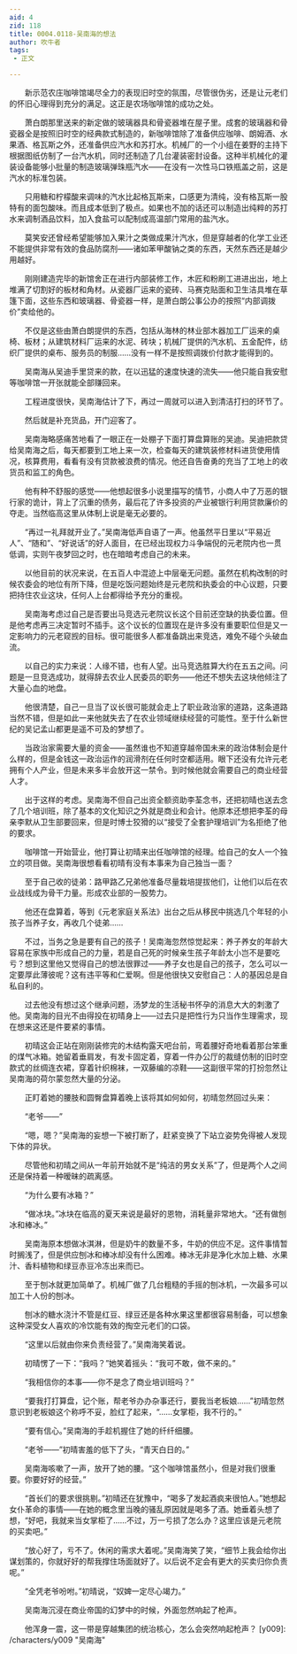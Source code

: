 ```yaml
---
aid: 4
zid: 118
title: 0004.0118-吴南海的想法
author: 吹牛者
tags: 
 - 正文

---
```




　　新示范农庄咖啡馆竭尽全力的表现旧时空的氛围，尽管很伪劣，还是让元老们的怀旧心理得到充分的满足。这正是农场咖啡馆的成功之处。

　　萧白朗那里送来的新定做的玻璃器具和骨瓷器堆在屋子里。成套的玻璃器和骨瓷器全是按照旧时空的经典款式制造的，新咖啡馆除了准备供应咖啡、朗姆酒、水果酒、格瓦斯之外，还准备供应汽水和苏打水。机械厂的一个小组在姜野的主持下根据图纸仿制了一台汽水机，同时还制造了几台灌装密封设备。这种半机械化的灌装设备能够小批量的制造玻璃弹珠瓶汽水——在没有一次性马口铁瓶盖之前，这是汽水的标准包装。

　　只用糖和柠檬酸来调味的汽水比起格瓦斯来，口感更为清纯，没有格瓦斯一股特有的面包酸味。而且成本低到了极点。如果也不加的话还可以制造出纯粹的苏打水来调制酒品饮料，加入食盐可以配制成高温部门常用的盐汽水。

　　莫笑安还曾经希望能够加入果汁之类做成果汁汽水，但是穿越者的化学工业还不能提供非常有效的食品防腐剂——诸如苯甲酸钠之类的东西，天然东西还是越少用越好。

　　刚刚建造完毕的新馆舍正在进行内部装修工作，木匠和粉刷工进进出出，地上堆满了切割好的板材和角材。从瓷器厂运来的瓷砖、马赛克贴面和卫生洁具堆在草篷下面，这些东西和玻璃器、骨瓷器一样，是萧白朗公事公办的按照“内部调拨价”卖给他的。

　　不仅是这些由萧白朗提供的东西，包括从海林的林业部木器加工厂运来的桌椅、板材；从建筑材料厂运来的水泥、砖块；机械厂提供的汽水机、五金配件，纺织厂提供的桌布、服务员的制服……没有一样不是按照调拨价付款才能得到的。

　　吴南海从吴迪手里贷来的款，在以迅猛的速度快速的流失——他只能自我安慰等咖啡馆一开张就能全部赚回来。

　　工程进度很快，吴南海估计了下，再过一周就可以进入到清洁打扫的环节了。

　　然后就是补充货品，开门迎客了。

　　吴南海略感痛苦地看了一眼正在一处棚子下面打算盘算账的吴迪。吴迪把款贷给吴南海之后，每天都要到工地上来一次，检查每天的建筑装修材料进货使用情况，核算费用，看看有没有贷款被浪费的情况。他还自告奋勇的充当了工地上的收货员和监工的角色。

　　他有种不舒服的感觉——他想起很多小说里描写的情节，小商人中了万恶的银行家的诡计，背上了沉重的债务，最后花了许多投资的产业被银行利用贷款廉价的夺走。当然临高这里从体制上说是毫无必要的。

　　“再过一礼拜就开业了。”吴南海低声自语了一声。他虽然平日里以“平易近人”、“随和”、“好说话”的好人面目，在已经出现权力斗争端倪的元老院内也一贯低调，实则午夜梦回之时，也在暗暗考虑自己的未来。

　　以他目前的状况来说，在五百人中混迹上中层毫无问题。虽然在机构改制的时候农委会的地位有所下降，但是吃饭问题始终是元老院和执委会的中心议题，只要把持住农业这块，任何人上台都得给予充分的重视。

　　吴南海考虑过自己是否要出马竞选元老院议长这个目前还空缺的执委位置。但是他考虑再三决定暂时不插手。这个议长的位置现在是许多没有重要职位但是又一定影响力的元老窥觊的目标。很可能很多人都准备跳出来竞选，难免不碰个头破血流。

　　以自己的实力来说：人缘不错，也有人望。出马竞选胜算大约在五五之间。问题是一旦竞选成功，就得辞去农业人民委员的职务——他还不想失去这块他倾注了大量心血的地盘。

　　他很清楚，自己一旦当了议长很可能就会走上了职业政治家的道路，这条道路当然不错，但是如此一来他就失去了在农业领域继续经营的可能性。至于什么新世纪的吴记孟山都更是遥不可及的梦想了。

　　当政治家需要大量的资金——虽然谁也不知道穿越帝国未来的政治体制会是什么样的，但是金钱这一政治运作的润滑剂在任何时空都适用。眼下还没有允许元老拥有个人产业，但是未来多半会放开这一禁令。到时候他就会需要自己的商业经营人才。

　　出于这样的考虑。吴南海不但自己出资全额资助李荃念书，还把初晴也送去念了几个培训班，除了基本的文化知识之外就是商业和会计。他原本还想把李荃的母亲李默从卫生部要回来，但是时博士狡猾的以“接受了全套护理培训”为名拒绝了他的要求。

　　咖啡馆一开始营业，他打算让初晴来出任咖啡馆的经理。给自己的女人一个独立的项目做。吴南海很想看看初晴有没有本事来为自己独当一面？

　　至于自己收的徒弟：路甲路乙兄弟他准备尽量栽培提拔他们，让他们以后在农业战线成为骨干力量。形成农业部的一股势力。

　　他还在盘算着，等到《元老家庭关系法》出台之后从移民中挑选几个年轻的小孩子当养子女，再收几个徒弟……

　　不过，当务之急是要有自己的孩子！吴南海忽然惊觉起来：养子养女的年龄大容易在家族中形成自己的力量，若是自己死的时候亲生孩子年龄太小岂不是要吃亏？想到这里他又觉得自己的想法很罪过——养子女也是自己的孩子，怎么可以一定要厚此薄彼呢？这有违平等和仁爱啊。但是他很快又安慰自己：人的基因总是自私自利的。

　　过去他没有想过这个继承问题，汤梦龙的生活秘书怀孕的消息大大的刺激了他。吴南海的目光不由得投在初晴身上——过去只是把性行为只当作生理需求，现在想来这还是件要紧的事情。

　　初晴这会正站在刚刚装修完的木结构露天吧台前，弯着腰好奇地看着那台笨重的煤气冰箱。她留着垂肩发，有发卡固定着，穿着一件办公厅的裁缝仿制的旧时空款式的丝绸连衣裙，穿着针织棉袜，一双藤编的凉鞋——这副很平常的打扮忽然让吴南海的荷尔蒙忽然大量的分泌。

　　正盯着她的腰肢和圆臀盘算着晚上该将其如何如何，初晴忽然回过头来：

　　“老爷——”

　　“嗯，嗯？”吴南海的妄想一下被打断了，赶紧变换了下站立姿势免得被人发现下体的异状。

　　尽管他和初晴之间从一年前开始就不是“纯洁的男女关系”了，但是两个人之间还是保持着一种暧昧的疏离感。

　　“为什么要有冰箱？”

　　“做冰块。”冰块在临高的夏天来说是最好的恩物，消耗量非常地大。“还有做刨冰和棒冰。”

　　吴南海原本想做冰淇淋，但是奶牛的数量不多，牛奶的供应不足。这件事情暂时搁浅了，但是供应刨冰和棒冰却没有什么困难。棒冰无非是净化水加上糖、水果汁、香料植物和绿豆赤豆冷冻出来而已。

　　至于刨冰就更加简单了。机械厂做了几台粗糙的手摇的刨冰机，一次最多可以加工十人份的刨冰。

　　刨冰的糖水浇汁不管是红豆、绿豆还是各种水果这里都很容易制备，可以想象这种深受女人喜欢的冷饮能有效的掏空元老们的口袋。

　　“这里以后就由你来负责经营了。”吴南海笑着说。

　　初晴愣了一下：“我吗？”她笑着摇头：“我可不敢，做不来的。”

　　“我相信你的本事——你不是念了商业培训班吗？”

　　“要我打打算盘，记个账，帮老爷办办杂事还行，要我当老板娘……”初晴忽然意识到老板娘这个称呼不妥，脸红了起来，“……女掌柜，我不行的。”

　　“要有信心。”吴南海的手趁机握住了她的纤纤细腰。

　　“老爷——”初晴害羞的低下了头，“青天白日的。”

　　吴南海咳嗽了一声，放开了她的腰。“这个咖啡馆虽然小，但是对我们很重要。你要好好的经营。”

　　“首长们的要求很挑剔。”初晴还在犹豫中，“喝多了发起酒疯来很怕人。”她想起女仆革命的事情——在她的概念里当晚的骚乱原因就是喝多了酒。她垂着头想了想，“好吧，我就来当女掌柜了……不过，万一亏损了怎么办？这里应该是元老院的买卖吧。”

　　“放心好了，亏不了。休闲的需求大着呢。”吴南海笑了笑，“细节上我会给你出谋划策的，你就好好的帮我撑住场面就好了。以后说不定会有更大的买卖归你负责呢。”

　　“全凭老爷吩咐。”初晴说，“奴婢一定尽心竭力。”

　　吴南海沉浸在商业帝国的幻梦中的时候，外面忽然响起了枪声。

　　他浑身一震，这一带是穿越集团的统治核心，怎么会突然响起枪声？
[y009]: /characters/y009 "吴南海"


